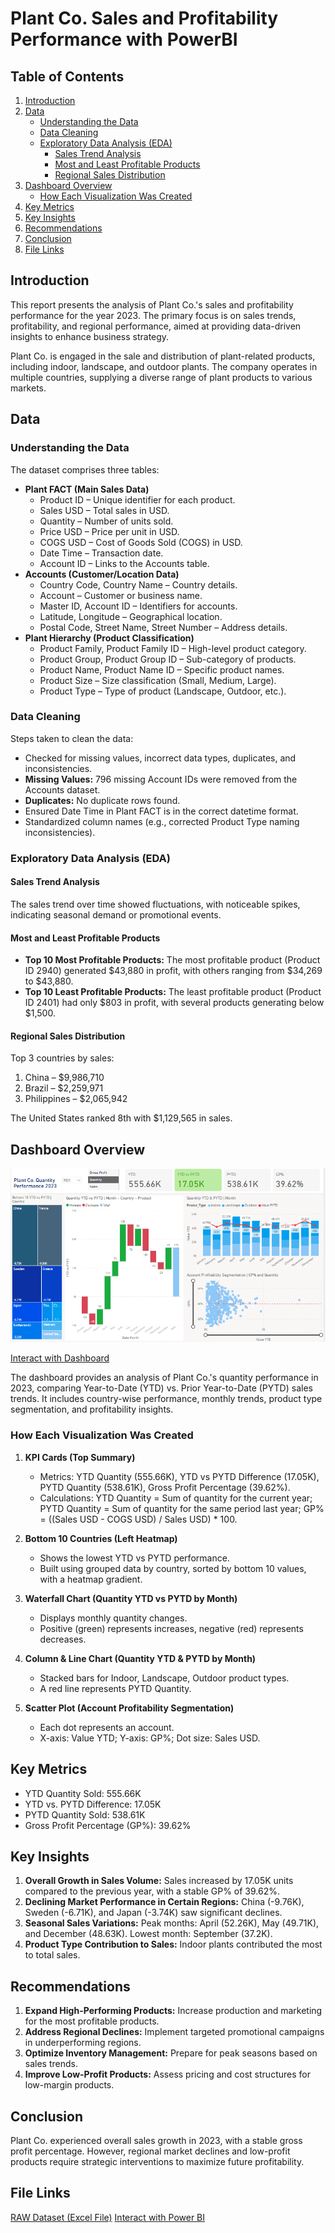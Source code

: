 # Plant Co. Sales and Profitability Performance with PowerBI

## Table of Contents

1. [Introduction](#introduction)
2. [Data](#data)
    * [Understanding the Data](#understanding-the-data)
    * [Data Cleaning](#data-cleaning)
    * [Exploratory Data Analysis (EDA)](#exploratory-data-analysis-eda)
        * [Sales Trend Analysis](#sales-trend-analysis)
        * [Most and Least Profitable Products](#most-and-least-profitable-products)
        * [Regional Sales Distribution](#regional-sales-distribution)
3. [Dashboard Overview](#dashboard-overview)
    * [How Each Visualization Was Created](#how-each-visualization-was-created)
4. [Key Metrics](#key-metrics)
5. [Key Insights](#key-insights)
6. [Recommendations](#recommendations)
7. [Conclusion](#conclusion)
8. [File Links](#file-links)

## Introduction

This report presents the analysis of Plant Co.'s sales and profitability performance for the year 2023. The primary focus is on sales trends, profitability, and regional performance, aimed at providing data-driven insights to enhance business strategy.

Plant Co. is engaged in the sale and distribution of plant-related products, including indoor, landscape, and outdoor plants. The company operates in multiple countries, supplying a diverse range of plant products to various markets.

## Data

### Understanding the Data

The dataset comprises three tables:

* **Plant FACT (Main Sales Data)**
    * Product ID – Unique identifier for each product.
    * Sales USD – Total sales in USD.
    * Quantity – Number of units sold.
    * Price USD – Price per unit in USD.
    * COGS USD – Cost of Goods Sold (COGS) in USD.
    * Date Time – Transaction date.
    * Account ID – Links to the Accounts table.
* **Accounts (Customer/Location Data)**
    * Country Code, Country Name – Country details.
    * Account – Customer or business name.
    * Master ID, Account ID – Identifiers for accounts.
    * Latitude, Longitude – Geographical location.
    * Postal Code, Street Name, Street Number – Address details.
* **Plant Hierarchy (Product Classification)**
    * Product Family, Product Family ID – High-level product category.
    * Product Group, Product Group ID – Sub-category of products.
    * Product Name, Product Name ID – Specific product names.
    * Product Size – Size classification (Small, Medium, Large).
    * Product Type – Type of product (Landscape, Outdoor, etc.).

### Data Cleaning

Steps taken to clean the data:

* Checked for missing values, incorrect data types, duplicates, and inconsistencies.
* **Missing Values:** 796 missing Account IDs were removed from the Accounts dataset.
* **Duplicates:** No duplicate rows found.
* Ensured Date Time in Plant FACT is in the correct datetime format.
* Standardized column names (e.g., corrected Product Type naming inconsistencies).

### Exploratory Data Analysis (EDA)

#### Sales Trend Analysis

The sales trend over time showed fluctuations, with noticeable spikes, indicating seasonal demand or promotional events.

#### Most and Least Profitable Products

* **Top 10 Most Profitable Products:** The most profitable product (Product ID 2940) generated $43,880 in profit, with others ranging from $34,269 to $43,880.
* **Top 10 Least Profitable Products:** The least profitable product (Product ID 2401) had only $803 in profit, with several products generating below $1,500.

#### Regional Sales Distribution

Top 3 countries by sales:

1. China – $9,986,710
2. Brazil – $2,259,971
3. Philippines – $2,065,942

The United States ranked 8th with $1,129,565 in sales.

## Dashboard Overview

![Dashboard Overview](project%20dash.png)

[Interact with Dashboard ](https://app.powerbi.com/view?r=eyJrIjoiMTVhZWZhZGUtNjYyMi00MjhhLWI0OWEtNjM3ZDMyZmEwZGZjIiwidCI6ImRmODY3OWNkLWE4MGUtNDVkOC05OWFjLWM4M2VkN2ZmOTVhMCJ9)


The dashboard provides an analysis of Plant Co.'s quantity performance in 2023, comparing Year-to-Date (YTD) vs. Prior Year-to-Date (PYTD) sales trends. It includes country-wise performance, monthly trends, product type segmentation, and profitability insights.

### How Each Visualization Was Created

1. **KPI Cards (Top Summary)**
    * Metrics: YTD Quantity (555.66K), YTD vs PYTD Difference (17.05K), PYTD Quantity (538.61K), Gross Profit Percentage (39.62%).
    * Calculations: YTD Quantity = Sum of quantity for the current year; PYTD Quantity = Sum of quantity for the same period last year; GP% = ((Sales USD - COGS USD) / Sales USD) * 100.

2. **Bottom 10 Countries (Left Heatmap)**
    * Shows the lowest YTD vs PYTD performance.
    * Built using grouped data by country, sorted by bottom 10 values, with a heatmap gradient.

3. **Waterfall Chart (Quantity YTD vs PYTD by Month)**
    * Displays monthly quantity changes.
    * Positive (green) represents increases, negative (red) represents decreases.

4. **Column & Line Chart (Quantity YTD & PYTD by Month)**
    * Stacked bars for Indoor, Landscape, Outdoor product types.
    * A red line represents PYTD Quantity.

5. **Scatter Plot (Account Profitability Segmentation)**
    * Each dot represents an account.
    * X-axis: Value YTD; Y-axis: GP%; Dot size: Sales USD.

## Key Metrics

* YTD Quantity Sold: 555.66K
* YTD vs. PYTD Difference: 17.05K
* PYTD Quantity Sold: 538.61K
* Gross Profit Percentage (GP%): 39.62%

## Key Insights

1. **Overall Growth in Sales Volume:** Sales increased by 17.05K units compared to the previous year, with a stable GP% of 39.62%.
2. **Declining Market Performance in Certain Regions:** China (-9.76K), Sweden (-6.71K), and Japan (-3.74K) saw significant declines.
3. **Seasonal Sales Variations:** Peak months: April (52.26K), May (49.71K), and December (48.63K). Lowest month: September (37.2K).
4. **Product Type Contribution to Sales:** Indoor plants contributed the most to total sales.

## Recommendations

1. **Expand High-Performing Products:** Increase production and marketing for the most profitable products.
2. **Address Regional Declines:** Implement targeted promotional campaigns in underperforming regions.
3. **Optimize Inventory Management:** Prepare for peak seasons based on sales trends.
4. **Improve Low-Profit Products:** Assess pricing and cost structures for low-margin products.

## Conclusion

Plant Co. experienced overall sales growth in 2023, with a stable gross profit percentage. However, regional market declines and low-profit products require strategic interventions to maximize future profitability.

## File Links

[RAW Dataset (Excel File)](https://github.com/bethelslink/PlantCo-Sales-Analysis-on-PowerBI/blob/main/Plant_DTS.xlsx)
[Interact with Power BI ](https://app.powerbi.com/view?r=eyJrIjoiMTVhZWZhZGUtNjYyMi00MjhhLWI0OWEtNjM3ZDMyZmEwZGZjIiwidCI6ImRmODY3OWNkLWE4MGUtNDVkOC05OWFjLWM4M2VkN2ZmOTVhMCJ9)


